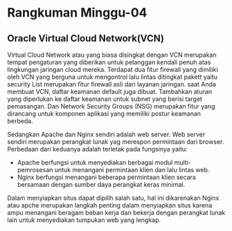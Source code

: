 <h1>Rangkuman Minggu-04</h1>
<h2>Oracle Virtual Cloud Network(VCN)</h2>
Virtual Cloud Network atau yang biasa disingkat dengan VCN merupakan tempat pengaturan yang diberikan untuk pelanggan kendali penuh atas lingkungan jaringan cloud mereka. Terdapat dua fitur firewall yang dimiliki oleh VCN yang berguna untuk mengontrol lalu lintas ditingkat pakett yaitu security List merupakan fitur firewall asli dari layanan jaringan. saat Anda membuat VCN, daftar keamanan default juga dibuat. Tambahkan aturan yang diperlukan ke daftar keamanan untuk subnet yang berisi target pemasangan. Dan Network Security Groups (NSG) merupakan fitur yang dirancang untuk komponen aplikasi yang memiliki postur keamanan berbeda. 


Sedangkan Apache dan Nginx sendiri adalah web server. Web server sendiri merupakan perangkat lunak yag merespon permintaan dari browser. Perbedaan dari keduanya adalah terletak pada fungsinya yaitu:
- Apache berfungsi untuk menyediakan berbagai modul multi-pemrosesan untuk menangani permintaan klien dan lalu lintas web.
- Nginx berfungsi menangani beberapa permintaan klien secara bersamaan dengan sumber daya perangkat keras minimal.

Dalam menyiapkan situs dapat dipilih salah satu, hal ini dikarenakan Nginx atau apche merupakan langkah penting dalam menyiapkan situs karena ampu menangani beragam beban kerja dan bekerja dengan perangkat lunak lain untuk menyediakan tumpukan web yang lengkap.
